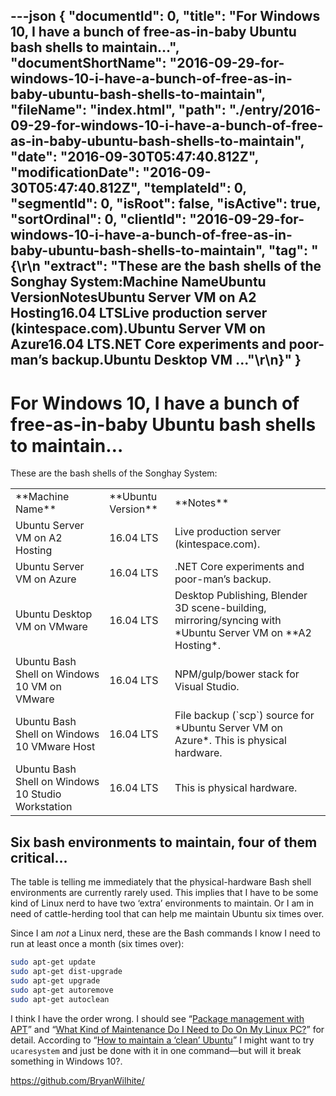 ---json
{
  "documentId": 0,
  "title": "For Windows 10, I have a bunch of free-as-in-baby Ubuntu bash shells to maintain…",
  "documentShortName": "2016-09-29-for-windows-10-i-have-a-bunch-of-free-as-in-baby-ubuntu-bash-shells-to-maintain",
  "fileName": "index.html",
  "path": "./entry/2016-09-29-for-windows-10-i-have-a-bunch-of-free-as-in-baby-ubuntu-bash-shells-to-maintain",
  "date": "2016-09-30T05:47:40.812Z",
  "modificationDate": "2016-09-30T05:47:40.812Z",
  "templateId": 0,
  "segmentId": 0,
  "isRoot": false,
  "isActive": true,
  "sortOrdinal": 0,
  "clientId": "2016-09-29-for-windows-10-i-have-a-bunch-of-free-as-in-baby-ubuntu-bash-shells-to-maintain",
  "tag": "{\r\n  \"extract\": \"These are the bash shells of the Songhay System:Machine NameUbuntu VersionNotesUbuntu Server VM on A2 Hosting16.04 LTSLive production server (kintespace.com).Ubuntu Server VM on Azure16.04 LTS.NET Core experiments and poor-man’s backup.Ubuntu Desktop VM ...\"\r\n}"
}
---

# For Windows 10, I have a bunch of free-as-in-baby Ubuntu bash shells to maintain…

These are the bash shells of the Songhay System:

<table class="WordWalkingStickTable"><tr><td>
**Machine Name**
</td><td>
**Ubuntu Version**
</td><td>
**Notes**
</td></tr><tr><td>
Ubuntu Server VM on A2 Hosting
</td><td>
16.04 LTS
</td><td>
Live production server (kintespace.com).
</td></tr><tr><td>
Ubuntu Server VM on Azure
</td><td>
16.04 LTS
</td><td>
.NET Core experiments and poor-man’s backup.
</td></tr><tr><td>
Ubuntu Desktop VM on VMware
</td><td>
16.04 LTS
</td><td>
Desktop Publishing, Blender 3D scene-building, mirroring/syncing with *Ubuntu Server VM on **A2 Hosting*.
</td></tr><tr><td>
Ubuntu Bash Shell on Windows 10 VM on VMware
</td><td>
16.04 LTS
</td><td>
NPM/gulp/bower stack for Visual Studio.
</td></tr><tr><td>
Ubuntu Bash Shell on Windows 10 VMware Host
</td><td>
16.04 LTS
</td><td>
File backup (`scp`) source for *Ubuntu Server VM on Azure*. This is physical hardware.
</td></tr><tr><td>
Ubuntu Bash Shell on Windows 10 Studio Workstation
</td><td>
16.04 LTS
</td><td>
This is physical hardware.
</td></tr></table>

## Six bash environments to maintain, four of them critical…

The table is telling me immediately that the physical-hardware Bash shell environments are currently rarely used. This implies that I have to be some kind of Linux nerd to have two ‘extra’ environments to maintain. Or I am in need of cattle-herding tool that can help me maintain Ubuntu six times over.

Since I am *not* a Linux nerd, these are the Bash commands I know I need to run at least once a month (six times over):

```bash
sudo apt-get update
sudo apt-get dist-upgrade
sudo apt-get upgrade
sudo apt-get autoremove
sudo apt-get autoclean
```

I think I have the order wrong. I should see “[Package management with APT](https://help.ubuntu.com/community/AptGet/Howto)” and “[What Kind of Maintenance Do I Need to Do On My Linux PC?](http://lifehacker.com/5817282/what-kind-of-maintenance-do-i-need-to-do-on-my-linux-pc)” for detail. According to “[How to maintain a ‘clean’ Ubuntu](https://www.howtoforge.com/tutorial/how-to-maintain-a-clean-ubuntu/)” I might want to try `ucaresystem` and just be done with it in one command—but will it break something in Windows 10?.

<https://github.com/BryanWilhite/>
